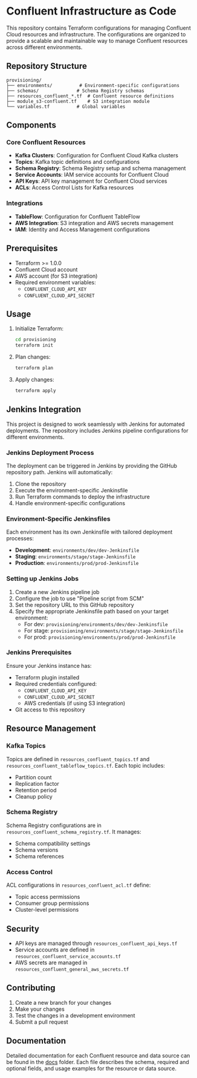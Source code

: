# Confluent Infrastructure as Code

This repository contains Terraform configurations for managing Confluent Cloud resources and infrastructure. The configurations are organized to provide a scalable and maintainable way to manage Confluent resources across different environments.

## Repository Structure

```
provisioning/
├── environments/          # Environment-specific configurations
├── schemas/              # Schema Registry schemas
├── resources_confluent_*.tf  # Confluent resource definitions
├── module_s3-confluent.tf    # S3 integration module
└── variables.tf          # Global variables
```

## Components

### Core Confluent Resources
- **Kafka Clusters**: Configuration for Confluent Cloud Kafka clusters
- **Topics**: Kafka topic definitions and configurations
- **Schema Registry**: Schema Registry setup and schema management
- **Service Accounts**: IAM service accounts for Confluent Cloud
- **API Keys**: API key management for Confluent Cloud services
- **ACLs**: Access Control Lists for Kafka resources

### Integrations
- **TableFlow**: Configuration for Confluent TableFlow
- **AWS Integration**: S3 integration and AWS secrets management
- **IAM**: Identity and Access Management configurations

## Prerequisites

- Terraform >= 1.0.0
- Confluent Cloud account
- AWS account (for S3 integration)
- Required environment variables:
  - `CONFLUENT_CLOUD_API_KEY`
  - `CONFLUENT_CLOUD_API_SECRET`

## Usage

1. Initialize Terraform:
   ```bash
   cd provisioning
   terraform init
   ```

2. Plan changes:
   ```bash
   terraform plan
   ```

3. Apply changes:
   ```bash
   terraform apply
   ```

## Jenkins Integration

This project is designed to work seamlessly with Jenkins for automated deployments. The repository includes Jenkins pipeline configurations for different environments.

### Jenkins Deployment Process

The deployment can be triggered in Jenkins by providing the GitHub repository path. Jenkins will automatically:
1. Clone the repository
2. Execute the environment-specific Jenkinsfile
3. Run Terraform commands to deploy the infrastructure
4. Handle environment-specific configurations

### Environment-Specific Jenkinsfiles

Each environment has its own Jenkinsfile with tailored deployment processes:

- **Development**: `environments/dev/dev-Jenkinsfile`
- **Staging**: `environments/stage/stage-Jenkinsfile`
- **Production**: `environments/prod/prod-Jenkinsfile`

### Setting up Jenkins Jobs

1. Create a new Jenkins pipeline job
2. Configure the job to use "Pipeline script from SCM"
3. Set the repository URL to this GitHub repository
4. Specify the appropriate Jenkinsfile path based on your target environment:
   - For dev: `provisioning/environments/dev/dev-Jenkinsfile`
   - For stage: `provisioning/environments/stage/stage-Jenkinsfile`
   - For prod: `provisioning/environments/prod/prod-Jenkinsfile`

### Jenkins Prerequisites

Ensure your Jenkins instance has:
- Terraform plugin installed
- Required credentials configured:
  - `CONFLUENT_CLOUD_API_KEY`
  - `CONFLUENT_CLOUD_API_SECRET`
  - AWS credentials (if using S3 integration)
- Git access to this repository

## Resource Management

### Kafka Topics
Topics are defined in `resources_confluent_topics.tf` and `resources_confluent_tableflow_topics.tf`. Each topic includes:
- Partition count
- Replication factor
- Retention period
- Cleanup policy

### Schema Registry
Schema Registry configurations are in `resources_confluent_schema_registry.tf`. It manages:
- Schema compatibility settings
- Schema versions
- Schema references

### Access Control
ACL configurations in `resources_confluent_acl.tf` define:
- Topic access permissions
- Consumer group permissions
- Cluster-level permissions

## Security

- API keys are managed through `resources_confluent_api_keys.tf`
- Service accounts are defined in `resources_confluent_service_accounts.tf`
- AWS secrets are managed in `resources_confluent_general_aws_secrets.tf`

## Contributing

1. Create a new branch for your changes
2. Make your changes
3. Test the changes in a development environment
4. Submit a pull request


## Documentation

Detailed documentation for each Confluent resource and data source can be found in the [docs](./docs) folder. Each file describes the schema, required and optional fields, and usage examples for the resource or data source.
